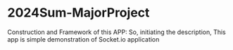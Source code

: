 # 2024Sum-MajorProject
Construction and Framework of this APP:
So, initiating the description, This app is simple demonstration of Socket.io 
application
